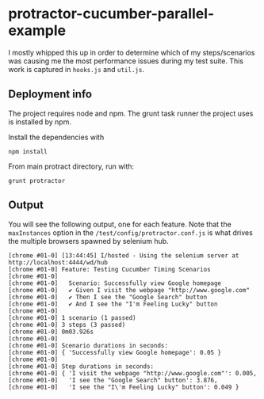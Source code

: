 # protractor-cucumber-parallel-example

I mostly whipped this up in order to determine which of my steps/scenarios
was causing me the most performance issues during my test suite.
This work is captured in `hooks.js` and `util.js`.

## Deployment info

The project requires node and npm. The grunt task runner the project uses is installed by npm.

Install the dependencies with
```shell
npm install
```

From main protract directory, run with:
```shell
grunt protractor
```

## Output

You will see the following output, one for each feature.
Note that the `maxInstances` option in the `/test/config/protractor.conf.js` is what drives 
the multiple browsers spawned by selenium hub.

```
[chrome #01-0] [13:44:45] I/hosted - Using the selenium server at http://localhost:4444/wd/hub
[chrome #01-0] Feature: Testing Cucumber Timing Scenarios
[chrome #01-0] 
[chrome #01-0]   Scenario: Successfully view Google homepage
[chrome #01-0]   ✔ Given I visit the webpage "http://www.google.com"
[chrome #01-0]   ✔ Then I see the "Google Search" button
[chrome #01-0]   ✔ And I see the "I'm Feeling Lucky" button
[chrome #01-0] 
[chrome #01-0] 1 scenario (1 passed)
[chrome #01-0] 3 steps (3 passed)
[chrome #01-0] 0m03.926s
[chrome #01-0] 
[chrome #01-0] Scenario durations in seconds: 
[chrome #01-0] { 'Successfully view Google homepage': 0.05 }
[chrome #01-0] 
[chrome #01-0] Step durations in seconds: 
[chrome #01-0] { 'I visit the webpage "http://www.google.com"': 0.005,
[chrome #01-0]   'I see the "Google Search" button': 3.876,
[chrome #01-0]   'I see the "I\'m Feeling Lucky" button': 0.049 }
```